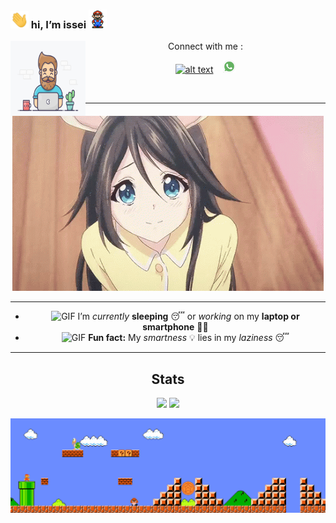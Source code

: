 ### <img src ="https://raw.githubusercontent.com/just-issei/just-issei/main/img/Hi.gif" width="29px"> hi, I’m issei <img src ="https://github.com/just-issei/just-issei/blob/main/img/Mario_Hello_Big.gif" width="29px">
<img src="https://github.com/just-issei/just-issei/blob/main/img/0_3N994lFVAwmVTsYJ.gif" width=120 height="120" align="left">
<center>
Connect with me :

<a href="https://web.facebook.com/Justissei/"><img src="https://image.flaticon.com/icons/svg/174/174848.svg" alt="alt text" width="20" height="20"></a>      &nbsp;&nbsp;   <a href="https://wa.me/62895367277020"><img src="https://github.com/just-issei/just-issei/blob/main/img/wa.png" alt="alt text" width="20" height="20"></a>




&nbsp;&nbsp;     &nbsp;&nbsp;    &nbsp;&nbsp;   &nbsp;&nbsp;   &nbsp;&nbsp;   

---

<img src="https://raw.githubusercontent.com/just-issei/just-issei/main/img/kawaii.gif">

---
- <img alt="GIF" src="https://github.com/TheDudeThatCode/TheDudeThatCode/blob/master/Assets/wave.gif" width="20vw" /> I’m *currently* **sleeping** 😴 or *working* on my **laptop or smartphone** 👨‍💻
- <img alt="GIF" src="https://github.com/TheDudeThatCode/TheDudeThatCode/blob/master/Assets/coin.gif" width="20vw" /> **Fun fact:** My *smartness* 💡 lies in my *laziness* 😴
---

## Stats

<a href="https://github.com/just-issei"><img src="https://github-readme-stats.vercel.app/api?username=just-issei&show_icons=true&theme=radical"></a>
<a href="https://github.com/just-issei"><img src="https://github-readme-stats.vercel.app/api/top-langs/?username=just-issei&theme=highcontrast&layout=compact"></a>

![Alt](Mario_Gameplay.gif "banner")
